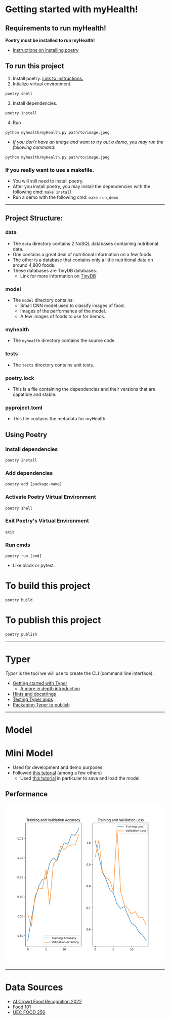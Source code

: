 # Getting started with myHealth!

## Requirements to run myHealth!
**Poetry must be installed to run myHealth!**
* [Instructions on installing poetry](https://python-poetry.org/docs/#installation)

## To run this project
1. Install poetry. [Link to instructions.](https://python-poetry.org/docs/#installation)
2. Intialize virtual environment.
```
poetry shell
```
3. Install dependencies.
```
poetry install
```
4. Run
```
python myhealth/myHealth.py path/to/image.jpeg
```
* *If you don't have an image and want to try out a demo, you may run the following command*:
```
python myhealth/myHealth.py path/to/image.jpeg
```

### If you really want to use a makefile.
* You will still need to install poetry.
* After you install poetry, you may install the dependencies with the following cmd: `make install`
* Run a demo with the following cmd: `make run_demo`

---

## Project Structure:
### data
* The `data` directory contains 2 NoSQL databases containing nutritional data.
* One contains a great deal of nutritional information on a few foods.
* The other is a database that contains only a little nutritional data on around 4,800 foods.
* These databases are TinyDB databases.
    * Link for more information on [TinyDB](https://tinydb.readthedocs.io/en/latest/)
### model
* The `model` directory contains:
    * Small CNN model used to classify images of food.
    * Images of the performance of the model.
    * A few images of foods to use for demos.
### myhealth
* The `myhealth` directory contains the source code.
### tests
* The `tests` directory contains unit tests.
### poetry.lock
* This is a file containing the dependencies and their versions that are capatible and stable.
### pyproject.toml
* This file contains the metadata for myHealth.


## Using Poetry

### Install dependencies
```
poetry install
```

### Add dependencies
```
poetry add [package-name]
```

### Activate Poetry Virtual Environment
```
poetry shell
```

### Exit Poetry's Virtual Environment
```
exit
```

### Run cmds
```
poetry run [cmd]
```
* Like black or pytest.

# To build this project
```
poetry build
```

# To publish this project
```
poetry publish
```

---

# Typer
*Typer* is the tool we will use to create the CLI (command line interface).

* [Getting started with Typer](https://typer.tiangolo.com/)
    * [A more in depth introduction](https://typer.tiangolo.com/tutorial/)
* [Hints and docstrings](https://typer.tiangolo.com/tutorial/arguments/help/)
* [Testing Typer apps](https://typer.tiangolo.com/tutorial/testing/)
* [Packaging Typer to publish](https://typer.tiangolo.com/tutorial/package/)

---

# Model

# Mini Model
* Used for development and demo purposes.
* Followed [this tutorial](https://www.tensorflow.org/tutorials/images/classification) (among a few others)
    * Used [this tutorial](https://www.tensorflow.org/guide/keras/serialization_and_saving) in particular to save and load the model.
## Performance
![Second iteration resulting in ~75% accuracy](model/model_perf_mini_2.png)

---

# Data Sources
* [AI Crowd Food Recognition 2022](https://www.aicrowd.com/challenges/food-recognition-benchmark-2022/dataset_files)
* [Food 101](https://www.kaggle.com/datasets/dansbecker/food-101?resource=download)
* [UEC FOOD 256](http://foodcam.mobi/dataset256.html)
